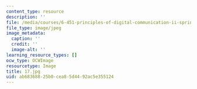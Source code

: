 ```yaml
---
content_type: resource
description: ''
file: /media/courses/6-451-principles-of-digital-communication-ii-spring-2005/ab68368825b0cea85d4492ac5e355124_17.jpg
file_type: image/jpeg
image_metadata:
  caption: ''
  credit: ''
  image-alt: ''
learning_resource_types: []
ocw_type: OCWImage
resourcetype: Image
title: 17.jpg
uid: ab683688-25b0-cea8-5d44-92ac5e355124
---
```


